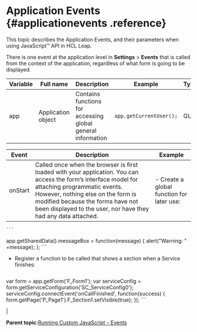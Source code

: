 # Application Events {#applicationevents .reference}

This topic describes the Application Events, and their parameters when using JavaScript™ API in HCL Leap.

There is one event at the application level in **Settings** \> **Events** that is called from the context of the application, regardless of what form is going to be displayed.

|Variable|Full name|Description|Example|Type|
|--------|---------|-----------|-------|----|
|app|Application object|Contains functions for accessing global general information|`app.getCurrentUser();`|GUI|

|Event|Description|Example|
|-----|-----------|-------|
|onStart|Called once when the browser is first loaded with your application. You can access the form’s interface model for attaching programmatic events. However, nothing else on the form is modified because the forms have not been displayed to the user, nor have they had any data attached.|-   Create a global function for later use:

    ```
app.getSharedData().messageBox = function(message)
{
   	alert("Warning: " +message);
};
    ```

-   Register a function to be called that shows a section when a Service finishes:

    ```
var form = app.getForm('F_Form1');
var serviceConfig = form.getServiceConfiguration('SC_ServiceConfig0');
serviceConfig.connectEvent('onCallFinished', function(success)
{
     form.getPage('P_Page1').F_Section1.setVisible(true);
}); 
    ```


|

**Parent topic:**[Running Custom JavaScript – Events](ref_jsapi_running_custom_js_events.md)


